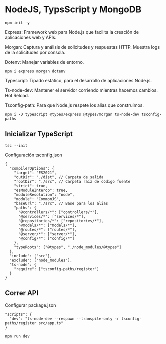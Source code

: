 # NodeJS, TypsScript y MongoDB
`npm init -y`

Express: Framework web para Node.js que facilita la creación de aplicaciones web y APIs.

Morgan:  Captura y análisis de solicitudes y respuestas HTTP. Muestra logs de la solicitudes por consola.

Dotenv: Manejar variables de entorno.

`npm i express morgan dotenv`

Typescript: Tipado estático, para el desarrollo de aplicaciones Node.js.

Ts-node-dev: Mantener el servidor corriendo mientras hacemos cambios. Hot Reload.

Tsconfig-path: Para que Node.js respete los alias que construimos.

`npm i -D typescript @types/express @types/morgan ts-node-dev tsconfig-paths`

## Inicializar TypeScript
`tsc --init`

Configuración tsconfig.json
```
{
  "compilerOptions": {
    "target": "ES2021",
    "outDir": "./dist", // Carpeta de salida
    "rootDir": "./src", // Carpeta raíz de código fuente
    "strict": true,
    "esModuleInterop": true,
    "moduleResolution": "node",
    "module": "CommonJS",
    "baseUrl": "./src", // Base para los alias
    "paths": {
      "@controllers/*": ["controllers/*"],
      "@services/*": ["services/*"],
      "@repositories/*": ["repositories/*"],
      "@models/*": ["models/*"],
      "@routes/*": ["routes/*"],
      "@server/*": ["server/*"],
      "@config/*": ["config/*"]
    },
    "typeRoots": ["@types", "./node_modules/@types"]
  },
  "include": ["src"],
  "exclude": ["node_modules"],
  "ts-node": {
    "require": ["tsconfig-paths/register"]
  }
}
```

## Correr API
Configurar package.json
```
"scripts": {
  "dev": "ts-node-dev --respawn --transpile-only -r tsconfig-paths/register src/app.ts"
}
```

`npm run dev`